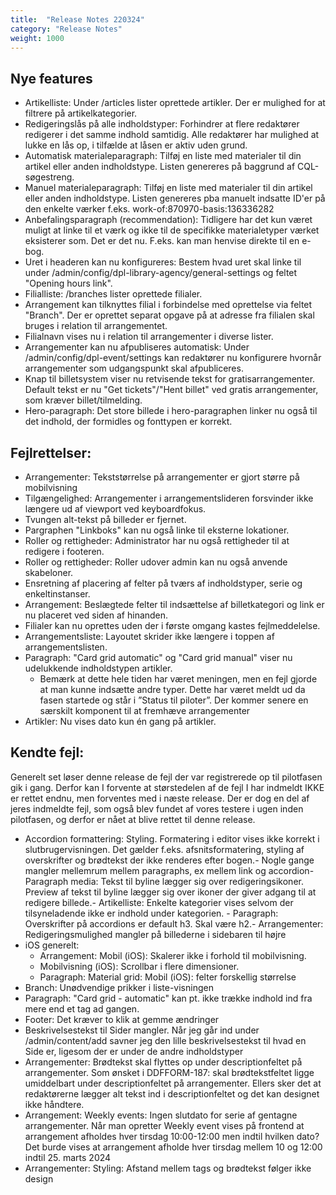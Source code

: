 ```yaml
---
title:  "Release Notes 220324"
category: "Release Notes"
weight: 1000
---
```


## Nye features

- Artikelliste: Under /articles lister oprettede artikler. Der er mulighed for at filtrere på artikelkategorier.
- Redigeringslås på alle indholdstyper: Forhindrer at flere redaktører redigerer i det samme indhold samtidig. Alle redaktører har mulighed at lukke en lås op, i tilfælde at låsen er aktiv uden grund.
- Automatisk materialeparagraph: Tilføj en liste med materialer til din artikel eller anden indholdstype. Listen genereres på baggrund af CQL-søgestreng.
- Manuel materialeparagraph: Tilføj en liste med materialer til din artikel eller anden indholdstype. Listen genereres pba manuelt indsatte ID'er på den enkelte værker f.eks. work-of:870970-basis:136336282
- Anbefalingsparagraph (recommendation): Tidligere har det kun været muligt at linke til et værk og ikke til de specifikke materialetyper værket eksisterer som. Det er det nu. F.eks. kan man henvise direkte til en e-bog.
- Uret i headeren kan nu konfigureres: Bestem hvad uret skal linke til under /admin/config/dpl-library-agency/general-settings og feltet "Opening hours link".
- Filialliste: /branches lister oprettede filialer.
- Arrangement kan tilknyttes filial i forbindelse med oprettelse via feltet "Branch". Der er oprettet separat opgave på at adresse fra filialen skal bruges i relation til arrangementet.
- Filialnavn vises nu i relation til arrangementer i diverse lister.
- Arrangementer kan nu afpubliseres automatisk: Under /admin/config/dpl-event/settings kan redaktører nu konfigurere hvornår arrangementer som udgangspunkt skal afpubliceres.
- Knap til billetsystem viser nu retvisende tekst for gratisarrangementer. Default tekst er nu "Get tickets"/"Hent billet" ved gratis arrangementer, som kræver billet/tilmelding.
- Hero-paragraph: Det store billede i hero-paragraphen linker nu også til det indhold, der formidles og fonttypen er korrekt.


## Fejlrettelser:

- Arrangementer: Tekststørrelse på arrangementer er gjort større på mobilvisning
- Tilgængelighed: Arrangementer i arrangementslideren forsvinder ikke længere ud af viewport ved keyboardfokus.
- Tvungen alt-tekst på billeder er fjernet.
- Pargraphen "Linkboks" kan nu også linke til eksterne lokationer.
- Roller og rettigheder: Administrator har nu også rettigheder til at redigere i footeren.
- Roller og rettigheder: Roller udover admin kan nu også anvende skabeloner.
- Ensretning af placering af felter på tværs af indholdstyper, serie og enkeltinstanser.
- Arrangement: Beslægtede felter til indsættelse af billetkategori og link er nu placeret ved siden af hinanden.
- Filialer kan nu oprettes uden der i første omgang kastes fejlmeddelelse.
- Arrangementsliste: Layoutet skrider ikke længere i toppen af arrangementslisten.
- Paragraph: "Card grid automatic" og "Card grid manual" viser nu udelukkende indholdstypen artikler.
  - Bemærk at dette hele tiden har været meningen, men en fejl gjorde at man kunne indsætte andre typer. Dette har været meldt ud da fasen startede og står i ”Status til piloter”. Der kommer senere en særskilt komponent til at fremhæve arrangementer
- Artikler: Nu vises dato kun én gang på artikler.

## Kendte fejl:
Generelt set løser denne release de fejl der var registrerede op til pilotfasen gik i gang. Derfor kan I forvente at størstedelen af de fejl I har indmeldt IKKE er rettet endnu, men forventes med i næste release. Der er dog en del af jeres indmeldte fejl, som også blev fundet af vores testere i ugen inden pilotfasen, og derfor er nået at blive rettet til denne release.
- Accordion formattering: Styling. Formatering i editor vises ikke korrekt i slutbrugervisningen. Det gælder f.eks. afsnitsformatering, styling af overskrifter og brødtekst der ikke renderes efter bogen.- Nogle gange mangler mellemrum mellem paragraphs, ex mellem link og accordion- Paragraph media: Tekst til byline lægger sig over redigeringsikoner. Preview af tekst til byline lægger sig over ikoner der giver adgang til at redigere billede.- Artikelliste: Enkelte kategorier vises selvom der tilsyneladende ikke er indhold under kategorien. - Paragraph: Overskrifter på accordions er default h3. Skal være h2.- Arrangementer: Redigeringsmulighed mangler på billederne i sidebaren til højre
- iOS generelt:
  - Arrangement: Mobil (iOS): Skalerer ikke i forhold til mobilvisning.
  - Mobilvisning (iOS): Scrollbar i flere dimensioner.
  - Paragraph: Material grid: Mobil (iOS): felter forskellig størrelse
- Branch: Unødvendige prikker i liste-visningen
- Paragraph: "Card grid - automatic" kan pt. ikke trække indhold ind fra mere end et tag ad gangen.
- Footer: Det kræver to klik at gemme ændringer
- Beskrivelsestekst til Sider mangler. Når jeg går ind under /admin/content/add savner jeg den lille beskrivelsestekst til hvad en Side er, ligesom der er under de andre indholdstyper
- Arrangementer: Brødtekst skal flyttes op under descriptionfeltet på arrangementer. Som ønsket i DDFFORM-187: skal brødtekstfeltet ligge umiddelbart under descriptionfeltet på arrangementer. Ellers sker det at redaktørerne lægger alt tekst ind i descriptionfeltet og det kan designet ikke håndtere.
- Arrangement: Weekly events: Ingen slutdato for serie af gentagne arrangementer. Når man opretter Weekly event vises på frontend at arrangement afholdes hver tirsdag 10:00-12:00 men indtil hvilken dato? Det burde vises at arrangement afholde hver tirsdag mellem 10 og 12:00 indtil 25. marts 2024 
- Arrangementer: Styling: Afstand mellem tags og brødtekst følger ikke design



